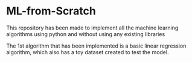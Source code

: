 # ML-from-Scratch
This repository has been made to implement all the machine learning algorithms using python and without using any existing libraries

The 1st algorithm that has been implemented is a basic linear regression algorithm, which also has a toy dataset created to test the model.
